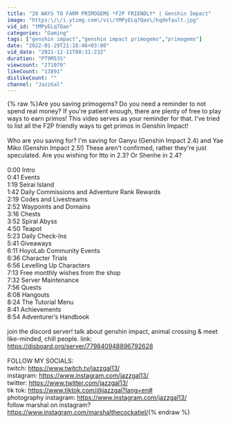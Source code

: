 ```yaml
---
title: "20 WAYS TO FARM PRIMOGEMS *F2P FRIENDLY* | Genshin Impact"
image: "https:\/\/i.ytimg.com\/vi\/tMPyELq7Qao\/hqdefault.jpg"
vid_id: "tMPyELq7Qao"
categories: "Gaming"
tags: ["genshin impact","genshin impact primogems","primogems"]
date: "2022-01-29T21:18:46+03:00"
vid_date: "2021-12-11T00:31:23Z"
duration: "PT9M53S"
viewcount: "271070"
likeCount: "13891"
dislikeCount: ""
channel: "JazzGal"
---
```

{% raw %}Are you saving primogems? Do you need a reminder to not spend real money? If you're patient enough, there are plenty of free to play ways to earn primos! This video serves as your reminder for that. I've tried to list all the F2P friendly ways to get primos in Genshin Impact!<br /><br />Who are you saving for? I'm saving for Ganyu (Genshin Impact 2.4) and Yae Miko (Genshin Impact 2.5!) These aren't confirmed, rather they're just speculated. Are you wishing for Itto in 2.3? Or Shenhe in 2.4?<br /><br />0:00 Intro<br />0:41 Events <br />1:19 Seirai Island<br />1:42 Daily Commissions and Adventure Rank Rewards<br /> 2:19 Codes and Livestreams <br />2:52 Waypoints and Domains<br />3:16 Chests<br />3:52 Spiral Abyss<br />4:50 Teapot<br />5:23 Daily Check-Ins<br />5:41 Giveaways<br />6:11 HoyoLab Community Events<br />6:36 Character Trials<br />6:56 Levelling Up Characters<br />7:13 Free monthly wishes from the shop<br />7:32 Server Maintenance<br />7:56 Quests<br />8:08 Hangouts<br />8:24 The Tutorial Menu<br />8:41 Achievements<br />8:54 Adventurer’s Handbook<br /><br />join the discord server! talk about genshin impact, animal crossing &amp; meet like-minded, chill people. link: <a rel="nofollow" target="blank" href="https://disboard.org/server/779840948896792628">https://disboard.org/server/779840948896792628</a><br /><br />FOLLOW MY SOCIALS:<br />twitch: <a rel="nofollow" target="blank" href="https://www.twitch.tv/jazzgal13/">https://www.twitch.tv/jazzgal13/</a><br />instagram: <a rel="nofollow" target="blank" href="https://www.instagram.com/jazzgal13/">https://www.instagram.com/jazzgal13/</a><br />twitter: <a rel="nofollow" target="blank" href="https://www.twitter.com/jazzgal13/">https://www.twitter.com/jazzgal13/</a><br />tik tok: <a rel="nofollow" target="blank" href="https://www.tiktok.com/@jazzgal?lang=en#">https://www.tiktok.com/@jazzgal?lang=en#</a><br />photography instagram: <a rel="nofollow" target="blank" href="https://www.instagram.com/jazzgal13/">https://www.instagram.com/jazzgal13/</a><br />follow marshal on instagram? <a rel="nofollow" target="blank" href="https://www.instagram.com/marshalthecockatiel/">https://www.instagram.com/marshalthecockatiel/</a>{% endraw %}
